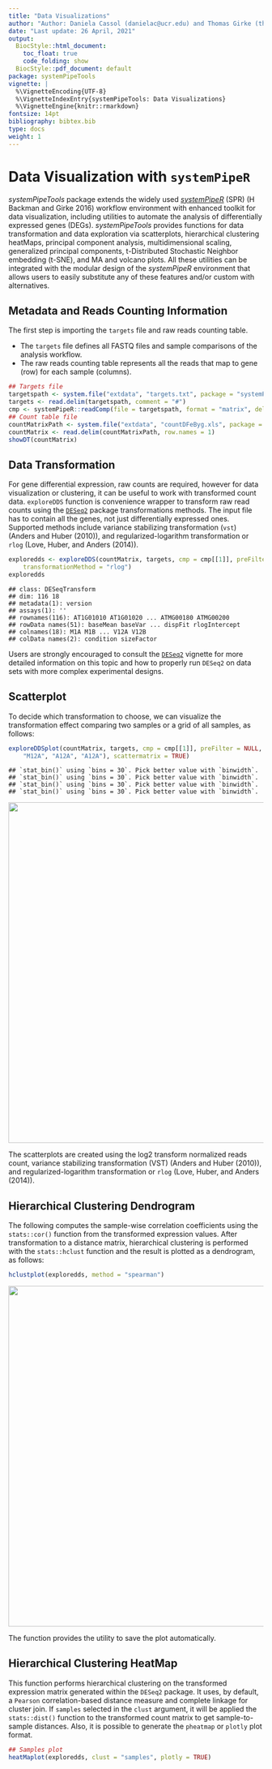 ```yaml
---
title: "Data Visualizations" 
author: "Author: Daniela Cassol (danielac@ucr.edu) and Thomas Girke (thomas.girke@ucr.edu)"
date: "Last update: 26 April, 2021" 
output:
  BiocStyle::html_document:
    toc_float: true
    code_folding: show
  BiocStyle::pdf_document: default
package: systemPipeTools
vignette: |
  %\VignetteEncoding{UTF-8}
  %\VignetteIndexEntry{systemPipeTools: Data Visualizations}
  %\VignetteEngine{knitr::rmarkdown}
fontsize: 14pt
bibliography: bibtex.bib
type: docs
weight: 1
---
```


<script src="/rmarkdown-libs/htmlwidgets/htmlwidgets.js"></script>
<script src="/rmarkdown-libs/jquery/jquery.min.js"></script>
<link href="/rmarkdown-libs/datatables-css/datatables-crosstalk.css" rel="stylesheet" />
<script src="/rmarkdown-libs/datatables-binding/datatables.js"></script>
<link href="/rmarkdown-libs/dt-core/css/jquery.dataTables.min.css" rel="stylesheet" />
<link href="/rmarkdown-libs/dt-core/css/jquery.dataTables.extra.css" rel="stylesheet" />
<script src="/rmarkdown-libs/dt-core/js/jquery.dataTables.min.js"></script>
<link href="/rmarkdown-libs/dt-ext-fixedcolumns/css/fixedColumns.dataTables.min.css" rel="stylesheet" />
<script src="/rmarkdown-libs/dt-ext-fixedcolumns/js/dataTables.fixedColumns.min.js"></script>
<link href="/rmarkdown-libs/dt-ext-scroller/css/scroller.dataTables.min.css" rel="stylesheet" />
<script src="/rmarkdown-libs/dt-ext-scroller/js/dataTables.scroller.min.js"></script>
<link href="/rmarkdown-libs/crosstalk/css/crosstalk.css" rel="stylesheet" />
<script src="/rmarkdown-libs/crosstalk/js/crosstalk.min.js"></script>
<script src="/rmarkdown-libs/htmlwidgets/htmlwidgets.js"></script>
<script src="/rmarkdown-libs/plotly-binding/plotly.js"></script>
<script src="/rmarkdown-libs/typedarray/typedarray.min.js"></script>
<script src="/rmarkdown-libs/jquery/jquery.min.js"></script>
<link href="/rmarkdown-libs/crosstalk/css/crosstalk.css" rel="stylesheet" />
<script src="/rmarkdown-libs/crosstalk/js/crosstalk.min.js"></script>
<link href="/rmarkdown-libs/plotly-htmlwidgets-css/plotly-htmlwidgets.css" rel="stylesheet" />
<script src="/rmarkdown-libs/plotly-main/plotly-latest.min.js"></script>
<style type="text/css">
pre code {
white-space: pre !important;
overflow-x: scroll !important;
word-break: keep-all !important;
word-wrap: initial !important;
}
</style>
<script type="text/javascript">
document.addEventListener("DOMContentLoaded", function() {
  document.querySelector("h1").className = "title";
});
</script>
<script type="text/javascript">
document.addEventListener("DOMContentLoaded", function() {
  var links = document.links;  
  for (var i = 0, linksLength = links.length; i < linksLength; i++)
    if (links[i].hostname != window.location.hostname)
      links[i].target = '_blank';
});
</script>

# Data Visualization with `systemPipeR`

*systemPipeTools* package extends the widely used *[systemPipeR](https://systempipe.org/)* (SPR) (H Backman and Girke 2016)
workflow environment with enhanced toolkit for data visualization,
including utilities to automate the analysis of differentially expressed genes (DEGs).
*systemPipeTools* provides functions for data transformation and data exploration via
scatterplots, hierarchical clustering heatMaps, principal component analysis,
multidimensional scaling, generalized principal components, t-Distributed
Stochastic Neighbor embedding (t-SNE), and MA and volcano plots.
All these utilities can be integrated with the modular design of the *systemPipeR*
environment that allows users to easily substitute any of these features and/or
custom with alternatives.

## Metadata and Reads Counting Information

The first step is importing the `targets` file and raw reads counting table.
- The `targets` file defines all FASTQ files and sample comparisons of the analysis workflow.
- The raw reads counting table represents all the reads that map to gene (row) for each sample (columns).

``` r
## Targets file
targetspath <- system.file("extdata", "targets.txt", package = "systemPipeR")
targets <- read.delim(targetspath, comment = "#")
cmp <- systemPipeR::readComp(file = targetspath, format = "matrix", delim = "-")
## Count table file
countMatrixPath <- system.file("extdata", "countDFeByg.xls", package = "systemPipeR")
countMatrix <- read.delim(countMatrixPath, row.names = 1)
showDT(countMatrix)
```

<div id="htmlwidget-1" style="width:100%;height:auto;" class="datatables html-widget"></div>
<script type="application/json" data-for="htmlwidget-1">{"x":{"filter":"none","extensions":["FixedColumns","Scroller"],"data":[["AT1G01010","AT1G01020","AT1G01030","AT1G01040","AT1G01050","AT1G01060","AT1G01070","AT1G01073","AT1G01080","AT1G01090","AT1G01100","AT1G01110","AT1G01115","AT2G01008","AT2G01021","AT2G01023","AT3G01010","AT3G01015","AT3G01020","AT3G01030","AT3G01040","AT3G01050","AT3G01060","AT3G01070","AT3G01080","AT3G01085","AT3G01090","AT3G01100","AT3G01120","AT3G01130","AT3G01140","AT3G01150","AT3G01160","AT3G01170","AT4G00005","AT4G00020","AT4G00026","AT4G00030","AT4G00040","AT4G00050","AT4G00060","AT4G00070","AT4G00080","AT4G00090","AT4G00100","AT4G00110","AT4G00120","AT4G00124","AT4G00130","AT4G00140","AT5G01010","AT5G01015","AT5G01020","AT5G01030","AT5G01040","AT5G01050","AT5G01060","AT5G01070","AT5G01075","AT5G01080","AT5G01090","AT5G01100","AT5G01110","AT5G01120","AT5G01130","AT5G01140","AT5G01150","AT5G01160","ATCG00020","ATCG00040","ATCG00050","ATCG00070","ATCG00080","ATCG00120","ATCG00130","ATCG00140","ATCG00150","ATCG00160","ATCG00170","ATCG00180","ATCG00190","ATCG00210","ATCG00220","ATCG00270","ATCG00280","ATCG00300","ATCG00330","ATCG00340","ATCG00350","ATCG00360","ATCG00380","ATCG00420","ATCG00430","ATCG00440","ATCG00470","ATCG00480","ATCG00490","ATCG00500","ATCG00510","ATMG00010","ATMG00030","ATMG00040","ATMG00050","ATMG00060","ATMG00070","ATMG00080","ATMG00090","ATMG00110","ATMG00120","ATMG00130","ATMG00140","ATMG00150","ATMG00160","ATMG00170","ATMG00180","ATMG00200"],[57,23,41,180,60,26,0,0,98,331,230,6,0,28,6267,0,0,0,0,0,93,31,235,0,30,0,70,38,709,54,0,37,33,33,0,4,19,69,61,12,48,0,0,21,186,22,0,0,6,8,143,16,87,31,49,4,0,0,1,0,17,162,2,0,0,0,0,28,1917,9,0,5,15,52,34,36,17,7,7,5,37,6,3,105,283,4,52,147,192,1,2,7,21,12,54,180,856,8,10,2,60,11,0,0,8,7,5,6,3,1,0,0,5,3,18,0],[244,93,98,684,127,264,0,0,379,1027,432,10,0,68,3061,14,0,0,0,0,454,121,801,8,29,0,274,132,2358,140,14,126,238,131,0,25,89,106,176,138,359,0,0,59,384,78,0,0,9,6,442,26,227,170,125,7,0,4,28,0,103,1002,26,2,0,0,0,124,1696,28,3,23,50,210,127,46,53,8,39,49,145,5,83,300,723,34,103,412,480,6,21,97,312,44,339,1191,1029,13,1,0,40,56,0,3,18,18,72,27,0,4,7,1,31,15,59,3],[201,69,73,522,102,59,2,0,179,779,516,11,0,61,7559,6,0,0,0,0,364,108,553,6,151,0,315,87,2031,149,4,186,123,161,0,6,60,255,189,20,162,0,0,89,402,75,0,0,32,30,542,11,184,91,179,5,0,0,9,0,41,754,6,0,0,0,0,119,970,10,1,14,13,113,37,60,22,3,14,22,49,1,5,165,293,5,56,222,191,6,8,18,45,12,92,369,793,4,5,0,79,38,0,4,5,20,30,7,0,0,0,0,25,5,44,1],[169,126,58,664,166,56,1,0,456,1343,458,5,0,33,2203,10,0,1,0,0,578,167,674,2,14,0,373,126,2222,131,39,170,329,212,0,66,75,121,147,117,381,0,0,88,432,147,0,0,4,11,646,17,207,219,103,3,0,0,23,0,121,1185,27,2,0,0,0,127,661,19,1,59,53,190,167,42,88,14,94,68,208,16,75,212,641,45,135,530,520,10,24,147,347,34,423,1501,871,10,1,7,35,50,0,3,47,31,120,34,14,1,5,0,72,17,62,4],[365,107,94,585,125,8,6,0,287,647,468,4,0,48,3125,0,0,0,0,0,375,104,226,5,56,0,334,100,1674,242,2,138,133,110,0,16,41,127,158,23,275,0,0,56,403,81,0,0,28,30,606,4,165,97,150,7,0,0,2,0,62,819,11,2,0,0,0,103,2258,12,0,23,34,160,74,44,26,12,22,32,95,10,25,126,403,10,50,313,366,4,10,26,36,24,102,403,977,2,15,2,43,45,0,2,19,16,25,13,0,1,2,3,26,14,24,1],[229,88,156,680,303,26,6,0,538,1831,849,17,0,53,1168,3,0,1,0,0,735,146,366,6,97,0,349,203,2310,254,0,380,126,296,0,49,43,193,282,19,406,0,0,138,966,131,0,0,16,21,1031,8,463,106,427,10,2,0,5,1,89,2267,41,4,0,0,0,238,1232,6,0,24,56,277,66,33,54,11,55,61,186,3,29,250,375,23,58,509,455,1,10,63,112,15,347,984,1161,10,2,3,35,39,0,7,21,19,41,15,1,3,2,1,46,13,58,3],[41,18,9,162,116,5,2,0,102,350,522,3,0,39,12653,0,0,0,0,0,46,43,8,0,15,0,92,28,780,84,14,45,51,51,0,5,56,73,102,63,70,0,0,42,360,42,0,0,3,7,230,15,153,22,2,0,0,0,11,0,23,24,6,0,0,0,0,60,1677,4,0,5,4,37,8,41,2,0,1,11,18,2,4,63,186,2,19,121,116,0,0,7,8,2,19,73,592,0,2,1,89,19,0,2,4,8,11,5,0,1,0,0,8,6,27,2],[38,25,13,163,180,2,4,0,211,524,634,3,0,38,12386,1,0,0,0,0,76,55,59,0,25,0,139,50,1217,116,14,95,80,54,0,11,66,124,114,45,119,3,0,66,440,40,0,0,2,13,334,58,221,27,2,0,0,0,11,0,36,99,8,0,0,0,0,76,1184,6,0,1,7,42,20,18,16,1,6,15,22,2,2,59,190,4,13,152,168,0,3,11,9,1,30,163,681,2,1,0,35,37,0,4,9,4,9,3,0,1,2,0,16,8,26,2],[152,20,8,249,139,0,5,0,79,323,926,5,0,97,9799,0,0,0,0,0,80,52,13,0,72,0,148,74,1176,160,21,67,92,73,0,11,93,157,185,151,122,0,0,78,656,48,0,0,3,20,461,2,260,57,11,0,0,0,8,0,39,188,4,0,0,0,0,83,1201,0,0,1,11,41,7,23,5,0,6,2,15,2,0,56,132,2,23,75,122,0,2,4,10,4,22,93,475,4,0,0,117,31,0,5,1,5,12,7,2,1,3,0,19,9,33,0],[46,5,6,66,37,0,2,0,42,140,183,2,0,23,10386,1,0,0,0,0,23,21,1,0,7,0,48,19,270,27,7,14,20,22,0,1,12,21,48,8,43,0,0,22,113,12,0,0,1,3,109,10,50,29,2,3,0,0,1,0,13,42,0,0,0,0,0,33,1261,4,0,2,3,42,15,26,4,0,4,5,4,6,1,65,138,9,17,106,126,2,4,6,4,0,12,54,749,6,1,0,30,4,0,0,0,2,3,1,0,0,0,0,2,0,7,0],[294,88,36,697,236,0,5,0,150,600,1333,1,0,82,9414,3,0,2,0,0,162,112,14,0,57,0,236,126,1737,341,15,126,178,132,0,23,146,209,317,158,210,0,0,191,1005,46,0,0,12,22,731,0,423,100,7,0,0,0,12,0,68,277,5,0,0,0,0,128,1192,1,0,2,9,52,9,28,8,3,1,7,22,2,3,83,172,4,25,112,112,1,0,11,14,6,29,110,446,2,4,3,101,56,0,5,10,9,20,14,0,1,1,0,36,9,44,2],[405,151,147,1060,679,4,13,0,551,1693,2401,16,0,112,3265,4,0,0,0,0,260,292,41,2,33,0,468,280,2768,376,50,299,278,112,0,36,175,337,471,169,463,2,0,334,1831,107,0,0,12,13,1229,53,903,127,12,3,0,0,32,0,168,146,33,0,0,0,0,266,398,6,0,4,11,75,26,18,18,3,17,11,67,2,3,71,176,7,28,163,186,2,7,18,23,4,52,345,493,0,4,0,43,88,0,8,25,18,39,14,4,11,4,0,54,20,53,2],[117,43,32,338,362,89,9,0,250,800,762,7,0,142,6908,6,0,0,0,0,143,53,103,0,27,0,257,128,1998,110,52,130,65,95,0,19,38,245,362,472,298,0,0,74,703,51,0,0,5,23,449,6,732,62,2,0,0,0,12,0,46,42,2,2,0,0,0,157,1406,8,0,11,6,51,13,9,5,0,5,13,28,2,2,100,126,2,2,128,194,1,3,12,30,2,63,270,445,2,0,0,64,6,0,1,9,18,6,7,0,0,5,1,21,7,25,1],[139,74,29,604,746,203,43,0,612,1662,1805,38,0,230,3676,2,0,0,0,0,131,211,178,4,34,0,390,194,1861,323,81,191,125,93,0,28,132,397,598,499,414,1,0,166,1319,117,0,0,11,29,861,65,1008,100,2,0,0,2,29,0,128,80,35,0,0,0,0,274,473,0,0,3,16,91,32,23,13,0,5,19,51,2,7,65,167,1,26,121,132,1,0,8,23,1,65,346,377,0,0,0,75,49,0,2,20,16,23,25,1,5,7,0,29,10,26,0],[132,33,12,360,194,118,8,0,78,281,761,4,0,85,11154,2,0,0,0,0,79,87,39,2,88,0,176,121,781,184,19,74,59,80,0,11,52,164,203,239,176,0,0,91,600,37,0,0,6,13,599,2,265,70,0,0,0,0,5,0,41,85,0,0,0,0,0,91,1136,0,0,6,11,34,12,38,10,0,2,9,9,2,2,48,135,3,15,88,108,1,0,2,6,3,25,82,429,2,0,0,114,23,0,5,6,4,10,2,0,4,0,0,16,6,17,0],[64,18,9,80,50,24,0,0,26,122,102,0,0,18,3301,0,0,0,0,0,34,25,6,0,13,0,32,24,219,51,13,20,26,19,0,1,13,22,37,12,48,0,0,20,106,10,0,0,1,2,121,1,95,21,2,0,0,0,3,0,14,33,0,0,0,0,0,38,1860,8,0,3,4,40,26,13,0,0,1,4,1,5,0,61,259,1,28,147,176,2,3,21,11,0,17,84,662,2,2,1,23,15,0,2,9,3,1,3,1,1,0,0,5,0,8,0],[230,43,70,203,214,62,9,0,78,391,627,0,0,100,9421,5,0,0,0,0,105,43,52,0,56,0,127,79,734,97,18,70,28,61,0,4,33,92,112,178,140,0,0,93,565,17,0,0,1,5,331,4,283,29,0,0,0,0,9,0,33,155,4,0,0,0,0,118,1336,0,0,8,4,27,5,8,8,6,2,10,7,1,4,52,112,1,10,81,106,1,0,8,19,3,37,140,440,2,2,0,66,10,0,7,7,5,13,7,0,3,6,1,16,0,28,2],[120,31,85,171,181,32,1,0,55,273,476,4,0,46,8486,2,0,0,0,0,55,24,24,0,33,0,76,45,291,98,12,42,39,29,0,4,26,57,69,59,62,0,0,51,362,17,0,0,1,5,207,3,195,28,1,0,0,0,4,0,17,67,3,0,0,0,0,86,1236,3,0,1,5,39,14,31,12,0,2,2,18,5,1,48,172,0,14,118,118,0,7,0,8,1,19,116,529,4,0,0,46,18,0,3,3,4,5,6,0,0,2,2,12,2,10,0]],"container":"<table class=\"display\">\n  <thead>\n    <tr>\n      <th> <\/th>\n      <th>M1A<\/th>\n      <th>M1B<\/th>\n      <th>A1A<\/th>\n      <th>A1B<\/th>\n      <th>V1A<\/th>\n      <th>V1B<\/th>\n      <th>M6A<\/th>\n      <th>M6B<\/th>\n      <th>A6A<\/th>\n      <th>A6B<\/th>\n      <th>V6A<\/th>\n      <th>V6B<\/th>\n      <th>M12A<\/th>\n      <th>M12B<\/th>\n      <th>A12A<\/th>\n      <th>A12B<\/th>\n      <th>V12A<\/th>\n      <th>V12B<\/th>\n    <\/tr>\n  <\/thead>\n<\/table>","options":{"scrollX":true,"fixedColumns":true,"deferRender":true,"scrollY":200,"scroller":true,"columnDefs":[{"className":"dt-right","targets":[1,2,3,4,5,6,7,8,9,10,11,12,13,14,15,16,17,18]},{"orderable":false,"targets":0}],"order":[],"autoWidth":false,"orderClasses":false}},"evals":[],"jsHooks":[]}</script>

## Data Transformation

For gene differential expression, raw counts are required, however for data
visualization or clustering, it can be useful to work with transformed count data.
`exploreDDS` function is convenience wrapper to transform raw read counts using the
[`DESeq2`](@Love2014-sh) package transformations methods. The input file
has to contain all the genes, not just differentially expressed ones. Supported
methods include variance stabilizing transformation (`vst`) (Anders and Huber (2010)), and
regularized-logarithm transformation or `rlog` (Love, Huber, and Anders (2014)).

``` r
exploredds <- exploreDDS(countMatrix, targets, cmp = cmp[[1]], preFilter = NULL, 
    transformationMethod = "rlog")
exploredds
```

    ## class: DESeqTransform 
    ## dim: 116 18 
    ## metadata(1): version
    ## assays(1): ''
    ## rownames(116): AT1G01010 AT1G01020 ... ATMG00180 ATMG00200
    ## rowData names(51): baseMean baseVar ... dispFit rlogIntercept
    ## colnames(18): M1A M1B ... V12A V12B
    ## colData names(2): condition sizeFactor

Users are strongly encouraged to consult the [`DESeq2`](@Love2014-sh) vignette for
more detailed information on this topic and how to properly run `DESeq2` on data
sets with more complex experimental designs.

## Scatterplot

To decide which transformation to choose, we can visualize the transformation effect
comparing two samples or a grid of all samples, as follows:

``` r
exploreDDSplot(countMatrix, targets, cmp = cmp[[1]], preFilter = NULL, samples = c("M12A", 
    "M12A", "A12A", "A12A"), scattermatrix = TRUE)
```

    ## `stat_bin()` using `bins = 30`. Pick better value with `binwidth`.
    ## `stat_bin()` using `bins = 30`. Pick better value with `binwidth`.
    ## `stat_bin()` using `bins = 30`. Pick better value with `binwidth`.
    ## `stat_bin()` using `bins = 30`. Pick better value with `binwidth`.

<img src="/en/sp/spt/systemPipeTools_files/figure-html/exploreDDSplot-1.png" width="672" />

The scatterplots are created using the log2 transform normalized reads count,
variance stabilizing transformation (VST) (Anders and Huber (2010)), and
regularized-logarithm transformation or `rlog` (Love, Huber, and Anders (2014)).

## Hierarchical Clustering Dendrogram

The following computes the sample-wise correlation coefficients using the `stats::cor()`
function from the transformed expression values. After transformation to a
distance matrix, hierarchical clustering is performed with the `stats::hclust`
function and the result is plotted as a dendrogram, as follows:

``` r
hclustplot(exploredds, method = "spearman")
```

<img src="/en/sp/spt/systemPipeTools_files/figure-html/hclustplot-1.png" width="672" />

The function provides the utility to save the plot automatically.

## Hierarchical Clustering HeatMap

This function performs hierarchical clustering on the transformed expression
matrix generated within the `DESeq2` package. It uses, by default, a `Pearson`
correlation-based distance measure and complete linkage for cluster join.
If `samples` selected in the `clust` argument, it will be applied the `stats::dist()`
function to the transformed count matrix to get sample-to-sample distances. Also,
it is possible to generate the `pheatmap` or `plotly` plot format.

``` r
## Samples plot
heatMaplot(exploredds, clust = "samples", plotly = TRUE)
```

<div id="htmlwidget-2" style="width:672px;height:480px;" class="plotly html-widget"></div>
<script type="application/json" data-for="htmlwidget-2">{"x":{"visdat":{"34341250a552":["function () ","plotlyVisDat"]},"cur_data":"34341250a552","attrs":{"34341250a552":{"x":["M1A","M1B","A1A","A1B","V1A","V1B","M6A","M6B","A6A","A6B","V6A","V6B","M12A","M12B","A12A","A12B","V12A","V12B"],"y":["M1A","M1B","A1A","A1B","V1A","V1B","M6A","M6B","A6A","A6B","V6A","V6B","M12A","M12B","A12A","A12B","V12A","V12B"],"z":[[0,7.04650716301563,5.70678310405774,8.20976445672658,5.82667776225818,7.3279781790244,8.39986657356742,8.16733063204217,9.58637200173571,7.68841587215867,10.1640441508758,10.7676019921496,10.0039632569807,11.32498784981,9.8146750121175,7.74473230078491,9.45716343166999,7.95378561107353],[7.04650716301563,0,6.66154862259465,4.25865887783483,6.67960023884926,6.26668680998727,9.91630309634838,9.25451827523275,10.9564120825428,9.93575571094716,11.099388064366,10.6754670535994,9.90683653800534,10.9561298226477,10.7399675586854,9.18116169782986,9.77109863659917,9.40323019102986],[5.70678310405774,6.66154862259465,0,7.98994675562316,4.94593038167375,5.72836463615867,8.11235158724083,7.65256178153187,8.15065142907597,8.76007256265634,8.30988507282082,8.91309701678265,8.66629724080143,9.82426010379448,8.30870129249907,8.54268071001664,8.35323474316893,7.70897398227057],[8.20976445672658,4.25865887783483,7.98994675562316,0,6.99532785790822,6.43469620310431,10.4096764476556,9.51652950962973,11.1939050957909,10.4627147426448,11.1689702900908,10.546647320753,10.5708484745604,11.5547562063225,11.6160197603858,9.88406363111819,10.7020155017471,10.4675703563444],[5.82667776225818,6.67960023884926,4.94593038167375,6.99532785790822,0,4.8575131388009,8.46288752842871,8.0319315058583,8.726172089783,8.73161790330149,8.27286514155669,8.88152783442813,9.62675093908279,10.8109068917939,9.50867890759956,8.56129430593498,9.21166728284744,8.48571139105286],[7.3279781790244,6.26668680998727,5.72836463615867,6.43469620310431,4.8575131388009,0,10.051631844146,8.92833694901717,9.88801350128227,10.1968579735558,9.80606329541741,9.47694677716336,10.2032985748696,10.9502439173503,10.7118343889731,10.2485736407499,9.95124988126944,9.6455696901528],[8.39986657356742,9.91630309634838,8.11235158724083,10.4096764476556,8.46288752842871,10.051631844146,0,4.32289188181976,5.45401419571659,6.66929785847857,5.82333805363524,6.89960979808065,6.60846441830892,7.49378480640748,6.09490379797155,6.92856692552639,6.73658240504653,6.04084631483171],[8.16733063204217,9.25451827523275,7.65256178153187,9.51652950962973,8.0319315058583,8.92833694901717,4.32289188181976,0,5.86548263173596,6.92170483627566,6.43771467140554,5.936553276735,6.66918890392232,7.10201521498403,6.87338305585792,7.70858313971616,6.93977726065822,6.12205683109543],[9.58637200173571,10.9564120825428,8.15065142907597,11.1939050957909,8.726172089783,9.88801350128227,5.45401419571659,5.86548263173596,0,8.10337075683393,4.02970654063498,6.37598537189006,6.96355226928132,7.79890861008178,5.50539366529938,8.64913887544163,6.82883422186719,6.22801929982399],[7.68841587215867,9.93575571094716,8.76007256265634,10.4627147426448,8.73161790330149,10.1968579735558,6.66929785847857,6.92170483627566,8.10337075683393,0,9.22853479532283,10.1030591897721,9.35527845594351,11.0912154866989,8.92785474831708,6.32121021712703,9.14034499886722,7.20502415178336],[10.1640441508758,11.099388064366,8.30988507282082,11.1689702900908,8.27286514155669,9.80606329541741,5.82333805363524,6.43771467140554,4.02970654063498,9.22853479532283,0,5.40796455622463,7.23562402229216,8.05893271349359,5.83000947413891,8.94623155465764,6.52802367477244,6.94139936721835],[10.7676019921496,10.6754670535994,8.91309701678265,10.546647320753,8.88152783442813,9.47694677716336,6.89960979808065,5.936553276735,6.37598537189006,10.1030591897721,5.40796455622463,0,7.14309602773391,6.1610771391521,7.4911181113735,10.0381028337193,7.56298264238769,7.68916986877059],[10.0039632569807,9.90683653800534,8.66629724080143,10.5708484745604,9.62675093908279,10.2032985748696,6.60846441830892,6.66918890392232,6.96355226928132,9.35527845594351,7.23562402229216,7.14309602773391,0,5.69259437645614,5.58694500597765,8.50447659713418,5.53119139458227,6.33933832045536],[11.32498784981,10.9561298226477,9.82426010379448,11.5547562063225,10.8109068917939,10.9502439173503,7.49378480640748,7.10201521498403,7.79890861008178,11.0912154866989,8.05893271349359,6.1610771391521,5.69259437645614,0,6.42494730487994,10.5078546330517,7.19994521380774,7.82561653509729],[9.8146750121175,10.7399675586854,8.30870129249907,11.6160197603858,9.50867890759956,10.7118343889731,6.09490379797155,6.87338305585792,5.50539366529938,8.92785474831708,5.83000947413891,7.4911181113735,5.58694500597765,6.42494730487994,0,8.18110233128943,5.25899641633563,5.72577800197228],[7.74473230078491,9.18116169782986,8.54268071001664,9.88406363111819,8.56129430593498,10.2485736407499,6.92856692552639,7.70858313971616,8.64913887544163,6.32121021712703,8.94623155465764,10.0381028337193,8.50447659713418,10.5078546330517,8.18110233128943,0,7.99272460895717,6.58008064549415],[9.45716343166999,9.77109863659917,8.35323474316893,10.7020155017471,9.21166728284744,9.95124988126944,6.73658240504653,6.93977726065822,6.82883422186719,9.14034499886722,6.52802367477244,7.56298264238769,5.53119139458227,7.19994521380774,5.25899641633563,7.99272460895717,0,5.56397338345294],[7.95378561107353,9.40323019102986,7.70897398227057,10.4675703563444,8.48571139105286,9.6455696901528,6.04084631483171,6.12205683109543,6.22801929982399,7.20502415178336,6.94139936721835,7.68916986877059,6.33933832045536,7.82561653509729,5.72577800197228,6.58008064549415,5.56397338345294,0]],"alpha_stroke":1,"sizes":[10,100],"spans":[1,20],"type":"heatmap"}},"layout":{"margin":{"b":40,"l":60,"t":25,"r":10},"xaxis":{"domain":[0,1],"automargin":true,"title":[]},"yaxis":{"domain":[0,1],"automargin":true,"title":[]},"scene":{"zaxis":{"title":[]}},"hovermode":"closest","showlegend":false,"legend":{"yanchor":"top","y":0.5}},"source":"A","config":{"showSendToCloud":false},"data":[{"colorbar":{"title":"","ticklen":2,"len":0.5,"lenmode":"fraction","y":1,"yanchor":"top"},"colorscale":[["0","rgba(68,1,84,1)"],["0.0416666666666667","rgba(70,19,97,1)"],["0.0833333333333333","rgba(72,32,111,1)"],["0.125","rgba(71,45,122,1)"],["0.166666666666667","rgba(68,58,128,1)"],["0.208333333333333","rgba(64,70,135,1)"],["0.25","rgba(60,82,138,1)"],["0.291666666666667","rgba(56,93,140,1)"],["0.333333333333333","rgba(49,104,142,1)"],["0.375","rgba(46,114,142,1)"],["0.416666666666667","rgba(42,123,142,1)"],["0.458333333333333","rgba(38,133,141,1)"],["0.5","rgba(37,144,140,1)"],["0.541666666666667","rgba(33,154,138,1)"],["0.583333333333333","rgba(39,164,133,1)"],["0.625","rgba(47,174,127,1)"],["0.666666666666667","rgba(53,183,121,1)"],["0.708333333333333","rgba(79,191,110,1)"],["0.75","rgba(98,199,98,1)"],["0.791666666666667","rgba(119,207,85,1)"],["0.833333333333333","rgba(147,214,70,1)"],["0.875","rgba(172,220,52,1)"],["0.916666666666667","rgba(199,225,42,1)"],["0.958333333333333","rgba(226,228,40,1)"],["1","rgba(253,231,37,1)"]],"showscale":true,"x":["M1A","M1B","A1A","A1B","V1A","V1B","M6A","M6B","A6A","A6B","V6A","V6B","M12A","M12B","A12A","A12B","V12A","V12B"],"y":["M1A","M1B","A1A","A1B","V1A","V1B","M6A","M6B","A6A","A6B","V6A","V6B","M12A","M12B","A12A","A12B","V12A","V12B"],"z":[[0,7.04650716301563,5.70678310405774,8.20976445672658,5.82667776225818,7.3279781790244,8.39986657356742,8.16733063204217,9.58637200173571,7.68841587215867,10.1640441508758,10.7676019921496,10.0039632569807,11.32498784981,9.8146750121175,7.74473230078491,9.45716343166999,7.95378561107353],[7.04650716301563,0,6.66154862259465,4.25865887783483,6.67960023884926,6.26668680998727,9.91630309634838,9.25451827523275,10.9564120825428,9.93575571094716,11.099388064366,10.6754670535994,9.90683653800534,10.9561298226477,10.7399675586854,9.18116169782986,9.77109863659917,9.40323019102986],[5.70678310405774,6.66154862259465,0,7.98994675562316,4.94593038167375,5.72836463615867,8.11235158724083,7.65256178153187,8.15065142907597,8.76007256265634,8.30988507282082,8.91309701678265,8.66629724080143,9.82426010379448,8.30870129249907,8.54268071001664,8.35323474316893,7.70897398227057],[8.20976445672658,4.25865887783483,7.98994675562316,0,6.99532785790822,6.43469620310431,10.4096764476556,9.51652950962973,11.1939050957909,10.4627147426448,11.1689702900908,10.546647320753,10.5708484745604,11.5547562063225,11.6160197603858,9.88406363111819,10.7020155017471,10.4675703563444],[5.82667776225818,6.67960023884926,4.94593038167375,6.99532785790822,0,4.8575131388009,8.46288752842871,8.0319315058583,8.726172089783,8.73161790330149,8.27286514155669,8.88152783442813,9.62675093908279,10.8109068917939,9.50867890759956,8.56129430593498,9.21166728284744,8.48571139105286],[7.3279781790244,6.26668680998727,5.72836463615867,6.43469620310431,4.8575131388009,0,10.051631844146,8.92833694901717,9.88801350128227,10.1968579735558,9.80606329541741,9.47694677716336,10.2032985748696,10.9502439173503,10.7118343889731,10.2485736407499,9.95124988126944,9.6455696901528],[8.39986657356742,9.91630309634838,8.11235158724083,10.4096764476556,8.46288752842871,10.051631844146,0,4.32289188181976,5.45401419571659,6.66929785847857,5.82333805363524,6.89960979808065,6.60846441830892,7.49378480640748,6.09490379797155,6.92856692552639,6.73658240504653,6.04084631483171],[8.16733063204217,9.25451827523275,7.65256178153187,9.51652950962973,8.0319315058583,8.92833694901717,4.32289188181976,0,5.86548263173596,6.92170483627566,6.43771467140554,5.936553276735,6.66918890392232,7.10201521498403,6.87338305585792,7.70858313971616,6.93977726065822,6.12205683109543],[9.58637200173571,10.9564120825428,8.15065142907597,11.1939050957909,8.726172089783,9.88801350128227,5.45401419571659,5.86548263173596,0,8.10337075683393,4.02970654063498,6.37598537189006,6.96355226928132,7.79890861008178,5.50539366529938,8.64913887544163,6.82883422186719,6.22801929982399],[7.68841587215867,9.93575571094716,8.76007256265634,10.4627147426448,8.73161790330149,10.1968579735558,6.66929785847857,6.92170483627566,8.10337075683393,0,9.22853479532283,10.1030591897721,9.35527845594351,11.0912154866989,8.92785474831708,6.32121021712703,9.14034499886722,7.20502415178336],[10.1640441508758,11.099388064366,8.30988507282082,11.1689702900908,8.27286514155669,9.80606329541741,5.82333805363524,6.43771467140554,4.02970654063498,9.22853479532283,0,5.40796455622463,7.23562402229216,8.05893271349359,5.83000947413891,8.94623155465764,6.52802367477244,6.94139936721835],[10.7676019921496,10.6754670535994,8.91309701678265,10.546647320753,8.88152783442813,9.47694677716336,6.89960979808065,5.936553276735,6.37598537189006,10.1030591897721,5.40796455622463,0,7.14309602773391,6.1610771391521,7.4911181113735,10.0381028337193,7.56298264238769,7.68916986877059],[10.0039632569807,9.90683653800534,8.66629724080143,10.5708484745604,9.62675093908279,10.2032985748696,6.60846441830892,6.66918890392232,6.96355226928132,9.35527845594351,7.23562402229216,7.14309602773391,0,5.69259437645614,5.58694500597765,8.50447659713418,5.53119139458227,6.33933832045536],[11.32498784981,10.9561298226477,9.82426010379448,11.5547562063225,10.8109068917939,10.9502439173503,7.49378480640748,7.10201521498403,7.79890861008178,11.0912154866989,8.05893271349359,6.1610771391521,5.69259437645614,0,6.42494730487994,10.5078546330517,7.19994521380774,7.82561653509729],[9.8146750121175,10.7399675586854,8.30870129249907,11.6160197603858,9.50867890759956,10.7118343889731,6.09490379797155,6.87338305585792,5.50539366529938,8.92785474831708,5.83000947413891,7.4911181113735,5.58694500597765,6.42494730487994,0,8.18110233128943,5.25899641633563,5.72577800197228],[7.74473230078491,9.18116169782986,8.54268071001664,9.88406363111819,8.56129430593498,10.2485736407499,6.92856692552639,7.70858313971616,8.64913887544163,6.32121021712703,8.94623155465764,10.0381028337193,8.50447659713418,10.5078546330517,8.18110233128943,0,7.99272460895717,6.58008064549415],[9.45716343166999,9.77109863659917,8.35323474316893,10.7020155017471,9.21166728284744,9.95124988126944,6.73658240504653,6.93977726065822,6.82883422186719,9.14034499886722,6.52802367477244,7.56298264238769,5.53119139458227,7.19994521380774,5.25899641633563,7.99272460895717,0,5.56397338345294],[7.95378561107353,9.40323019102986,7.70897398227057,10.4675703563444,8.48571139105286,9.6455696901528,6.04084631483171,6.12205683109543,6.22801929982399,7.20502415178336,6.94139936721835,7.68916986877059,6.33933832045536,7.82561653509729,5.72577800197228,6.58008064549415,5.56397338345294,0]],"type":"heatmap","xaxis":"x","yaxis":"y","frame":null}],"highlight":{"on":"plotly_click","persistent":false,"dynamic":false,"selectize":false,"opacityDim":0.2,"selected":{"opacity":1},"debounce":0},"shinyEvents":["plotly_hover","plotly_click","plotly_selected","plotly_relayout","plotly_brushed","plotly_brushing","plotly_clickannotation","plotly_doubleclick","plotly_deselect","plotly_afterplot","plotly_sunburstclick"],"base_url":"https://plot.ly"},"evals":[],"jsHooks":[]}</script>

If `ind` selected in the `clust` argument, it is necessary to provide the list of
differentially expressed genes for the `exploredds` subset.

``` r
## Individuals genes identified in DEG analysis DEG analysis with `systemPipeR`
degseqDF <- systemPipeR::run_DESeq2(countDF = countMatrix, targets = targets, cmp = cmp[[1]], 
    independent = FALSE)
DEG_list <- systemPipeR::filterDEGs(degDF = degseqDF, filter = c(Fold = 2, FDR = 10))
```

<img src="/en/sp/spt/systemPipeTools_files/figure-html/heatMaplot_DEG-1.png" width="672" />

``` r
### Plot
heatMaplot(exploredds, clust = "ind", DEGlist = unique(as.character(unlist(DEG_list[[1]]))))
```

<img src="/en/sp/spt/systemPipeTools_files/figure-html/heatMaplot_DEG-2.png" width="672" />

The function provides the utility to save the plot automatically.

## Principal Component Analysis

This function plots a Principal Component Analysis (PCA) from transformed expression
matrix. This plot shows samples variation based on the expression values and
identifies batch effects.

``` r
PCAplot(exploredds, plotly = FALSE)
```

<img src="/en/sp/spt/systemPipeTools_files/figure-html/PCAplot-1.png" width="672" />

The function provides the utility to save the plot automatically.

## Multidimensional scaling with `MDSplot`

This function computes and plots multidimensional scaling analysis for dimension
reduction of count expression matrix. Internally, it is applied the `stats::dist()`
function to the transformed count matrix to get sample-to-sample distances.

``` r
MDSplot(exploredds, plotly = FALSE)
```

<img src="/en/sp/spt/systemPipeTools_files/figure-html/MDSplot-1.png" width="672" />

The function provides the utility to save the plot automatically.

## Dimension Reduction with `GLMplot`

This function computes and plots generalized principal components analysis for
dimension reduction of count expression matrix.

``` r
exploredds_r <- exploreDDS(countMatrix, targets, cmp = cmp[[1]], preFilter = NULL, 
    transformationMethod = "raw")
GLMplot(exploredds_r, plotly = FALSE)
```

<img src="/en/sp/spt/systemPipeTools_files/figure-html/GLMplot-1.png" width="672" />

The function provides the utility to save the plot automatically.

## MA plot

This function plots log2 fold changes (y-axis) versus the mean of normalized
counts (on the x-axis). Statistically significant features are colored.

``` r
MAplot(degseqDF, comparison = "M12-A12", filter = c(Fold = 1, FDR = 20), genes = "ATCG00280")
```

<img src="/en/sp/spt/systemPipeTools_files/figure-html/MAplot-1.png" width="672" />

The function provides the utility to save the plot automatically.

## t-Distributed Stochastic Neighbor embedding with `tSNEplot`

This function computes and plots t-Distributed Stochastic Neighbor embedding (t-SNE)
analysis for unsupervised nonlinear dimensionality reduction of count expression
matrix. Internally, it is applied the `Rtsne::Rtsne()` (Krijthe 2015) function, using the exact
t-SNE computing with `theta=0.0`.

``` r
tSNEplot(countMatrix, targets, perplexity = 5)
```

<img src="/en/sp/spt/systemPipeTools_files/figure-html/tSNEplot-1.png" width="672" />

## Volcano plot

A simple function that shows statistical significance (`p-value`) versus magnitude
of change (`log2 fold change`).

``` r
volcanoplot(degseqDF, comparison = "M12-A12", filter = c(Fold = 1, FDR = 20), genes = "ATCG00280")
```

<img src="/en/sp/spt/systemPipeTools_files/figure-html/volcanoplot-1.png" width="672" />

# Version information

``` r
sessionInfo()
```

    ## R Under development (unstable) (2021-02-04 r79940)
    ## Platform: x86_64-pc-linux-gnu (64-bit)
    ## Running under: Ubuntu 20.04.2 LTS
    ## 
    ## Matrix products: default
    ## BLAS:   /usr/lib/x86_64-linux-gnu/blas/libblas.so.3.9.0
    ## LAPACK: /home/dcassol/src/R-devel/lib/libRlapack.so
    ## 
    ## locale:
    ##  [1] LC_CTYPE=en_US.UTF-8       LC_NUMERIC=C              
    ##  [3] LC_TIME=en_US.UTF-8        LC_COLLATE=en_US.UTF-8    
    ##  [5] LC_MONETARY=en_US.UTF-8    LC_MESSAGES=en_US.UTF-8   
    ##  [7] LC_PAPER=en_US.UTF-8       LC_NAME=C                 
    ##  [9] LC_ADDRESS=C               LC_TELEPHONE=C            
    ## [11] LC_MEASUREMENT=en_US.UTF-8 LC_IDENTIFICATION=C       
    ## 
    ## attached base packages:
    ## [1] stats4    parallel  stats     graphics  grDevices utils     datasets 
    ## [8] methods   base     
    ## 
    ## other attached packages:
    ##  [1] systemPipeR_1.25.11         ShortRead_1.49.2           
    ##  [3] GenomicAlignments_1.27.2    SummarizedExperiment_1.21.3
    ##  [5] Biobase_2.51.0              MatrixGenerics_1.3.1       
    ##  [7] matrixStats_0.58.0          BiocParallel_1.25.5        
    ##  [9] Rsamtools_2.7.2             Biostrings_2.59.2          
    ## [11] XVector_0.31.1              GenomicRanges_1.43.4       
    ## [13] GenomeInfoDb_1.27.11        IRanges_2.25.9             
    ## [15] S4Vectors_0.29.15           BiocGenerics_0.37.2        
    ## [17] systemPipeTools_0.9.1       BiocStyle_2.19.2           
    ## 
    ## loaded via a namespace (and not attached):
    ##   [1] backports_1.2.1          BiocFileCache_1.99.6     plyr_1.8.6              
    ##   [4] lazyeval_0.2.2           splines_4.1.0            crosstalk_1.1.1         
    ##   [7] ggplot2_3.3.3            digest_0.6.27            htmltools_0.5.1.1       
    ##  [10] fansi_0.4.2              magrittr_2.0.1           checkmate_2.0.0         
    ##  [13] memoise_2.0.0            BSgenome_1.59.2          base64url_1.4           
    ##  [16] limma_3.47.12            annotate_1.69.2          prettyunits_1.1.1       
    ##  [19] jpeg_0.1-8.1             colorspace_2.0-0         blob_1.2.1              
    ##  [22] rappdirs_0.3.3           ggrepel_0.9.1            xfun_0.22               
    ##  [25] dplyr_1.0.5              crayon_1.4.1             RCurl_1.98-1.3          
    ##  [28] jsonlite_1.7.2           genefilter_1.73.1        VariantAnnotation_1.37.1
    ##  [31] brew_1.0-6               survival_3.2-10          ape_5.4-1               
    ##  [34] glue_1.4.2               gtable_0.3.0             zlibbioc_1.37.0         
    ##  [37] DelayedArray_0.17.10     V8_3.4.0                 scales_1.1.1            
    ##  [40] pheatmap_1.0.12          DBI_1.1.1                GGally_2.1.1            
    ##  [43] edgeR_3.33.3             Rcpp_1.0.6               viridisLite_0.4.0       
    ##  [46] xtable_1.8-4             progress_1.2.2           tidytree_0.3.3          
    ##  [49] bit_4.0.4                rsvg_2.1.1               DT_0.18                 
    ##  [52] htmlwidgets_1.5.3        httr_1.4.2               RColorBrewer_1.1-2      
    ##  [55] ellipsis_0.3.1           farver_2.1.0             pkgconfig_2.0.3         
    ##  [58] reshape_0.8.8            XML_3.99-0.6             dbplyr_2.1.1            
    ##  [61] sass_0.3.1               locfit_1.5-9.4           utf8_1.2.1              
    ##  [64] labeling_0.4.2           later_1.1.0.1            tidyselect_1.1.0        
    ##  [67] rlang_0.4.10             AnnotationDbi_1.53.1     munsell_0.5.0           
    ##  [70] tools_4.1.0              cachem_1.0.4             generics_0.1.0          
    ##  [73] RSQLite_2.2.7            evaluate_0.14            stringr_1.4.0           
    ##  [76] fastmap_1.1.0            yaml_2.2.1               ggtree_2.5.2            
    ##  [79] knitr_1.32               bit64_4.0.5              purrr_0.3.4             
    ##  [82] KEGGREST_1.31.1          nlme_3.1-152             mime_0.10               
    ##  [85] formatR_1.9              aplot_0.0.6              biomaRt_2.47.7          
    ##  [88] compiler_4.1.0           filelock_1.0.2           plotly_4.9.3            
    ##  [91] curl_4.3                 png_0.1-7                treeio_1.15.7           
    ##  [94] tibble_3.1.1             geneplotter_1.69.0       bslib_0.2.4             
    ##  [97] stringi_1.5.3            highr_0.9                blogdown_1.3            
    ## [100] GenomicFeatures_1.43.8   lattice_0.20-41          Matrix_1.3-2            
    ## [103] glmpca_0.2.0             vctrs_0.3.7              pillar_1.6.0            
    ## [106] lifecycle_1.0.0          BiocManager_1.30.12      jquerylib_0.1.3         
    ## [109] data.table_1.14.0        bitops_1.0-6             httpuv_1.5.5            
    ## [112] rtracklayer_1.51.5       patchwork_1.1.1          BiocIO_1.1.2            
    ## [115] R6_2.5.0                 latticeExtra_0.6-29      hwriter_1.3.2           
    ## [118] promises_1.2.0.1         bookdown_0.22            codetools_0.2-18        
    ## [121] MASS_7.3-53.1            assertthat_0.2.1         rjson_0.2.20            
    ## [124] DESeq2_1.31.18           withr_2.4.2              batchtools_0.9.15       
    ## [127] GenomeInfoDbData_1.2.4   hms_1.0.0                grid_4.1.0              
    ## [130] tidyr_1.1.3              DOT_0.1                  rmarkdown_2.7.12        
    ## [133] rvcheck_0.1.8            Rtsne_0.15               shiny_1.6.0             
    ## [136] restfulr_0.0.13

# Funding

This project is funded by NSF award [ABI-1661152](https://www.nsf.gov/awardsearch/showAward?AWD_ID=1661152).

# References

<div id="refs" class="references csl-bib-body hanging-indent">

<div id="ref-Anders2010-tp" class="csl-entry">

Anders, Simon, and Wolfgang Huber. 2010. “Differential Expression Analysis for Sequence Count Data.” *Genome Biol.* 11 (10): R106.

</div>

<div id="ref-H_Backman2016-bt" class="csl-entry">

H Backman, Tyler W, and Thomas Girke. 2016. “<span class="nocase">systemPipeR: NGS workflow and report generation environment</span>.” *BMC Bioinformatics* 17 (1): 388. <https://doi.org/10.1186/s12859-016-1241-0>.

</div>

<div id="ref-Rtsne" class="csl-entry">

Krijthe, Jesse H. 2015. *Rtsne: T-Distributed Stochastic Neighbor Embedding Using Barnes-Hut Implementation*. <https://github.com/jkrijthe/Rtsne>.

</div>

<div id="ref-Love2014-sh" class="csl-entry">

Love, Michael, Wolfgang Huber, and Simon Anders. 2014. “Moderated Estimation of Fold Change and Dispersion for <span class="nocase">RNA-seq</span> Data with DESeq2.” *Genome Biol.* 15 (12): 550. <https://doi.org/10.1186/s13059-014-0550-8>.

</div>

</div>
